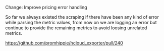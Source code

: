 Change: Improve pricing error handling

So far we always existed the scraping if there have been any kind of error while
parsing the metric values, from now on we are logging an error but continue to
provide the remaining metrics to avoid loosing unrelated metrics.

https://github.com/promhippie/hcloud_exporter/pull/240

